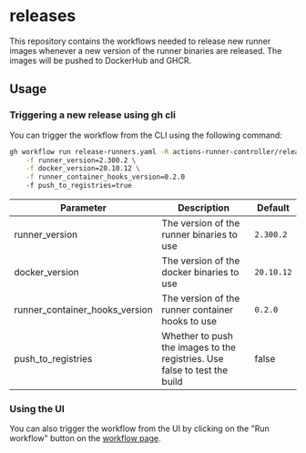 # releases

This repository contains the workflows needed to release new runner images whenever a new version of the runner binaries are released. The images will be pushed to DockerHub and GHCR.

## Usage

### Triggering a new release using gh cli

You can trigger the workflow from the CLI using the following command:

```bash
gh workflow run release-runners.yaml -R actions-runner-controller/releases \
    -f runner_version=2.300.2 \
    -f docker_version=20.10.12 \
    -f runner_container_hooks_version=0.2.0
    -f push_to_registries=true
```

<!-- Table of Paramters -->
| Parameter | Description | Default |
| --- | --- | --- |
| runner_version | The version of the runner binaries to use | `2.300.2` |
| docker_version | The version of the docker binaries to use | `20.10.12` |
| runner_container_hooks_version | The version of the runner container hooks to use | `0.2.0` |
| push_to_registries | Whether to push the images to the registries. Use false to test the build | false |

### Using the UI

You can also trigger the workflow from the UI by clicking on the "Run workflow" button on the [workflow page](https://github.com/actions-runner-controller/releases/actions/workflows/release-runners.yaml).

